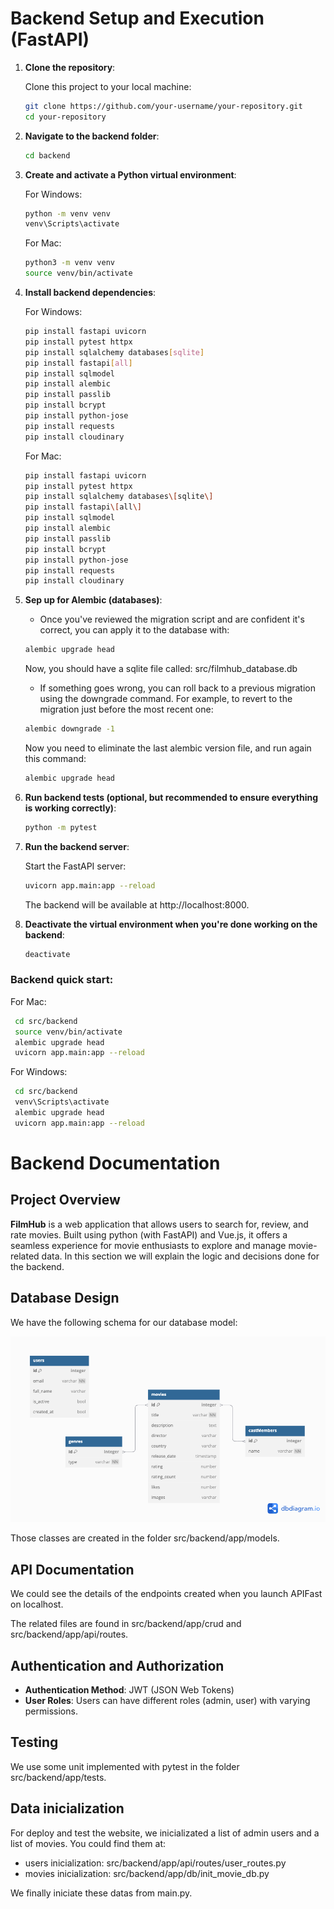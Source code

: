 # **Backend Setup and Execution (FastAPI)**

1. **Clone the repository**:

   Clone this project to your local machine:

   ```bash
   git clone https://github.com/your-username/your-repository.git
   cd your-repository
   ```
2. **Navigate to the backend folder**:

   ```bash
   cd backend
   ````
3. **Create and activate a Python virtual environment**:

   For Windows:

   ```bash
   python -m venv venv
   venv\Scripts\activate 
   ```

   For Mac:

   ```bash
   python3 -m venv venv
   source venv/bin/activate 
   ```
4. **Install backend dependencies**:

   For Windows:

   ```bash
   pip install fastapi uvicorn
   pip install pytest httpx
   pip install sqlalchemy databases[sqlite]
   pip install fastapi[all]
   pip install sqlmodel
   pip install alembic
   pip install passlib
   pip install bcrypt
   pip install python-jose
   pip install requests
   pip install cloudinary
   ```

   For Mac:

   ```bash
   pip install fastapi uvicorn
   pip install pytest httpx
   pip install sqlalchemy databases\[sqlite\]
   pip install fastapi\[all\]
   pip install sqlmodel
   pip install alembic
   pip install passlib
   pip install bcrypt
   pip install python-jose
   pip install requests
   pip install cloudinary
   ```
5. **Sep up for Alembic (databases)**:

   - Once you've reviewed the migration script and are confident it's correct, you can apply it to the database with:

   ```bash
   alembic upgrade head
   ```

   Now, you should have a sqlite file called: src/filmhub_database.db

   - If something goes wrong, you can roll back to a previous migration using the downgrade command. For example, to revert to the migration just before the most recent one:

   ```bash
   alembic downgrade -1
   ```

   Now you need to eliminate the last alembic version file, and run again this command:

   ```bash
   alembic upgrade head
   ```
6. **Run backend tests (optional, but recommended to ensure everything is working correctly)**:

   ```bash
   python -m pytest
   ```
7. **Run the backend server**:

   Start the FastAPI server:

   ```bash
   uvicorn app.main:app --reload
   ```

   The backend will be available at http://localhost:8000.
8. **Deactivate the virtual environment when you're done working on the backend**:

   ```bash
   deactivate
   ```

### Backend quick start:

For Mac:

```bash
 cd src/backend
 source venv/bin/activate
 alembic upgrade head
 uvicorn app.main:app --reload
```

For Windows:

```bash
 cd src/backend
 venv\Scripts\activate
 alembic upgrade head
 uvicorn app.main:app --reload
```

# **Backend Documentation**

## Project Overview

**FilmHub** is a web application that allows users to search for, review, and rate movies. Built using python (with FastAPI) and Vue.js, it offers a seamless experience for movie enthusiasts to explore and manage movie-related data. In this section we will explain the logic and decisions done for the backend.

## Database Design

We have the following schema for our database model:

![Database model](documentation_support/database_model.png)

Those classes are created in the folder src/backend/app/models.

## API Documentation

We could see the details of the endpoints created when you launch APIFast on localhost.

The related files are found in src/backend/app/crud and src/backend/app/api/routes.

## Authentication and Authorization

* **Authentication Method**: JWT (JSON Web Tokens)
* **User Roles**: Users can have different roles (admin, user) with varying permissions.

## Testing

We use some unit implemented with pytest in the folder src/backend/app/tests.

## Data inicialization

For deploy and test the website, we inicializated a list of admin users and a list of movies.
You could find them at:

- users inicialization: src/backend/app/api/routes/user_routes.py
- movies inicialization: src/backend/app/db/init_movie_db.py

We finally iniciate these datas from main.py.
